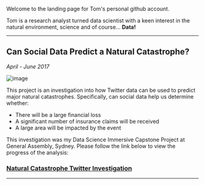 Welcome to the landing page for Tom's personal github account.

Tom is a research analyst turned data scientist with a keen interest in the natural environment, science and of course... **Data!**

---

## Can Social Data Predict a Natural Catastrophe?
_April - June 2017_


![image](https://media.giphy.com/media/3o7TKOrTKTwdIFBi2k/giphy.gif)

This project is an investigation into how Twitter data can be used to predict major natural catastrophes. Specifically, can social data help us determine whether:
- There will be a large financial loss
- A significant number of insurance claims will be received
- A large area will be impacted by the event

This investigation was my Data Science Immersive Capstone Project at General Assembly, Sydney. Please follow the link below to view the progress of the analysis:

### [Natural Catastrophe Twitter Investigation](/capstone/index.md)

---
